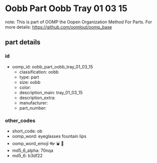 # Oobb Part Oobb Tray 01 03 15  

note: This is part of OOMP the Oopen Organization Method For Parts. For more details: https://github.com/oomlout/oomp_base

##  part details





### id
* oomp_id: oobb_part_oobb_tray_01_03_15
  * classification: oobb
  * type: part
  * size: oobb
  * color: 
  * description_main: tray_01_03_15
  * description_extra: 
  * manufacturer: 
  * part_number: 

### other_codes
* short_code: ob
* oomp_word: eyeglasses fountain lips
* oomp_word_emoji :eyeglasses: :fountain: :lips:
* md5_6_alpha: 70nqa
* md5_6: b3df22